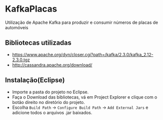 # KafkaPlacas
Utilização de Apache Kafka para produzir e consumir números de placas de automóveis

## Bibliotecas utilizadas
 - https://www.apache.org/dyn/closer.cgi?path=/kafka/2.3.0/kafka_2.12-2.3.0.tgz 
 - http://cassandra.apache.org/download/

## Instalação(Eclipse)

  - Importe a pasta do projeto no Eclipse.
  - Faça o Download das bibliotecas, vá em Project Explorer e clique com o botão direito no diretório do projeto.
  - Escolha ```Build Path``` -> ```Configure Build Path``` -> ```Add External Jars``` e adicione todos o arquivos .jar baixados.
